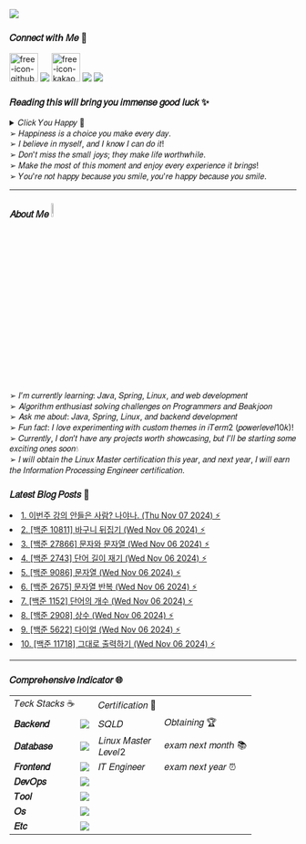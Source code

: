 <a href="https://hits.seeyoufarm.com"><img src="https://hits.seeyoufarm.com/api/count/incr/badge.svg?url=https%3A%2F%2Fgithub.com%2Fsbi1024%2Fhit-counter&count_bg=%23C91426&title_bg=%23311CD1&icon=canonical.svg&icon_color=%23B51DDB&title=%F0%9D%92%97%F0%9D%92%8A%F0%9D%92%94%F0%9D%92%8A%F0%9D%92%95&edge_flat=false"/></a>

### 𝐶𝑜𝑛𝑛𝑒𝑐𝑡 𝑤𝑖𝑡ℎ 𝑀𝑒 🔗  
<span><a href="https://sbi1024.github.io/"> <img src="https://github.com/user-attachments/assets/9efa66cd-c50f-4487-aa47-6e5814ca2991" alt="free-icon-github" width="50" heigth = "50" /></a></span>
<span><a href="https://www.instagram.com/yamu.okay/" target="blank"><img src="https://skillicons.dev/icons?i=instagram" /></a></span>
<span><a href="https://open.kakao.com/o/ggq6pkWg"><img src="https://github.com/user-attachments/assets/5aec97fd-8573-441a-a8fa-19e47ce5e2d9" alt="free-icon-kakao" width="50" heigth = "50"></a></span>
<span><a href="https://discord.gg/qMAZGWW4Zd" target="blank"><img src="https://skillicons.dev/icons?i=discord" /></a></span>
<span><a href="mailto:treein10242@gmail.com" target="blank"><img src="https://skillicons.dev/icons?i=gmail" /></a></span>

### 𝑅𝑒𝑎𝑑𝑖𝑛𝑔 𝑡𝘩𝑖𝑠 𝑤𝑖𝑙𝑙 𝑏𝑟𝑖𝑛𝑔 𝑦𝑜𝑢 𝑖𝑚𝑚𝑒𝑛𝑠𝑒 𝑔𝑜𝑜𝑑 𝑙𝑢𝑐𝑘 ✨
<details>
  <summary> 𝐶𝑙𝑖𝑐𝑘 𝑌𝑜𝑢 𝐻𝑎𝑝𝑝𝑦 🌈</summary>
  
  ![img](https://github.com/user-attachments/assets/e7e6577e-1508-44cb-85f6-d553abbe1dc7) 
</details>
 ➢ 𝐻𝑎𝑝𝑝𝑖𝑛𝑒𝑠𝑠 𝑖𝑠 𝑎 𝑐ℎ𝑜𝑖𝑐𝑒 𝑦𝑜𝑢 𝑚𝑎𝑘𝑒 𝑒𝑣𝑒𝑟𝑦 𝑑𝑎𝑦. </br>
 ➢ 𝐼 𝑏𝑒𝑙𝑖𝑒𝑣𝑒 𝑖𝑛 𝑚𝑦𝑠𝑒𝑙𝑓, 𝑎𝑛𝑑 𝐼 𝑘𝑛𝑜𝑤 𝐼 𝑐𝑎𝑛 𝑑𝑜 𝑖𝑡! </br>
 ➢ 𝐷𝑜𝑛'𝑡 𝑚𝑖𝑠𝑠 𝑡ℎ𝑒 𝑠𝑚𝑎𝑙𝑙 𝑗𝑜𝑦𝑠; 𝑡ℎ𝑒𝑦 𝑚𝑎𝑘𝑒 𝑙𝑖𝑓𝑒 𝑤𝑜𝑟𝑡ℎ𝑤ℎ𝑖𝑙𝑒. </br>
 ➢ 𝑀𝑎𝑘𝑒 𝑡ℎ𝑒 𝑚𝑜𝑠𝑡 𝑜𝑓 𝑡ℎ𝑖𝑠 𝑚𝑜𝑚𝑒𝑛𝑡 𝑎𝑛𝑑 𝑒𝑛𝑗𝑜𝑦 𝑒𝑣𝑒𝑟𝑦 𝑒𝑥𝑝𝑒𝑟𝑖𝑒𝑛𝑐𝑒 𝑖𝑡 𝑏𝑟𝑖𝑛𝑔𝑠!  </br>
 ➢ 𝑌𝑜𝑢'𝑟𝑒 𝑛𝑜𝑡 ℎ𝑎𝑝𝑝𝑦 𝑏𝑒𝑐𝑎𝑢𝑠𝑒 𝑦𝑜𝑢 𝑠𝑚𝑖𝑙𝑒, 𝑦𝑜𝑢'𝑟𝑒 ℎ𝑎𝑝𝑝𝑦 𝑏𝑒𝑐𝑎𝑢𝑠𝑒 𝑦𝑜𝑢 𝑠𝑚𝑖𝑙𝑒. </br>
 
---

### 𝐴𝑏𝑜𝑢𝑡 𝑀𝑒 <img src="https://media.giphy.com/media/GltC4HZLjJLvq/giphy.gif?cid=790b7611vxkffaq8p5eo9kl5xcxvnpw82hi7xoinkgwkpbnp&ep=v1_stickers_search&rid=giphy.gif&ct=s" width="8%">
➢  𝐼’𝑚 𝑐𝑢𝑟𝑟𝑒𝑛𝑡𝑙𝑦 𝑙𝑒𝑎𝑟𝑛𝑖𝑛𝑔: 𝐽𝑎𝑣𝑎, 𝑆𝑝𝑟𝑖𝑛𝑔, 𝐿𝑖𝑛𝑢𝑥, 𝑎𝑛𝑑 𝑤𝑒𝑏 𝑑𝑒𝑣𝑒𝑙𝑜𝑝𝑚𝑒𝑛𝑡 </br>
➢  𝐴𝑙𝑔𝑜𝑟𝑖𝑡ℎ𝑚 𝑒𝑛𝑡ℎ𝑢𝑠𝑖𝑎𝑠𝑡 𝑠𝑜𝑙𝑣𝑖𝑛𝑔 𝑐ℎ𝑎𝑙𝑙𝑒𝑛𝑔𝑒𝑠 𝑜𝑛 𝑃𝑟𝑜𝑔𝑟𝑎𝑚𝑚𝑒𝑟𝑠 𝑎𝑛𝑑 𝐵𝑒𝑎𝑘𝑗𝑜𝑜𝑛 </br>
➢  𝐴𝑠𝑘 𝑚𝑒 𝑎𝑏𝑜𝑢𝑡: 𝐽𝑎𝑣𝑎, 𝑆𝑝𝑟𝑖𝑛𝑔, 𝐿𝑖𝑛𝑢𝑥, 𝑎𝑛𝑑 𝑏𝑎𝑐𝑘𝑒𝑛𝑑 𝑑𝑒𝑣𝑒𝑙𝑜𝑝𝑚𝑒𝑛𝑡 </br>
➢  𝐹𝑢𝑛 𝑓𝑎𝑐𝑡: 𝐼 𝑙𝑜𝑣𝑒 𝑒𝑥𝑝𝑒𝑟𝑖𝑚𝑒𝑛𝑡𝑖𝑛𝑔 𝑤𝑖𝑡ℎ 𝑐𝑢𝑠𝑡𝑜𝑚 𝑡ℎ𝑒𝑚𝑒𝑠 𝑖𝑛 𝑖𝑇𝑒𝑟𝑚2 (𝑝𝑜𝑤𝑒𝑟𝑙𝑒𝑣𝑒𝑙10𝑘)! </br>
➢ 𝐶𝑢𝑟𝑟𝑒𝑛𝑡𝑙𝑦, 𝐼 𝑑𝑜𝑛’𝑡 ℎ𝑎𝑣𝑒 𝑎𝑛𝑦 𝑝𝑟𝑜𝑗𝑒𝑐𝑡𝑠 𝑤𝑜𝑟𝑡ℎ 𝑠ℎ𝑜𝑤𝑐𝑎𝑠𝑖𝑛𝑔, 𝑏𝑢𝑡 𝐼’𝑙𝑙 𝑏𝑒 𝑠𝑡𝑎𝑟𝑡𝑖𝑛𝑔 𝑠𝑜𝑚𝑒 𝑒𝑥𝑐𝑖𝑡𝑖𝑛𝑔 𝑜𝑛𝑒𝑠 𝑠𝑜𝑜𝑛💧 </br>
➢ 𝐼 𝑤𝑖𝑙𝑙 𝑜𝑏𝑡𝑎𝑖𝑛 𝑡ℎ𝑒 𝐿𝑖𝑛𝑢𝑥 𝑀𝑎𝑠𝑡𝑒𝑟 𝑐𝑒𝑟𝑡𝑖𝑓𝑖𝑐𝑎𝑡𝑖𝑜𝑛 𝑡ℎ𝑖𝑠 𝑦𝑒𝑎𝑟, 𝑎𝑛𝑑 𝑛𝑒𝑥𝑡 𝑦𝑒𝑎𝑟, 𝐼 𝑤𝑖𝑙𝑙 𝑒𝑎𝑟𝑛 𝑡ℎ𝑒 𝐼𝑛𝑓𝑜𝑟𝑚𝑎𝑡𝑖𝑜𝑛 𝑃𝑟𝑜𝑐𝑒𝑠𝑠𝑖𝑛𝑔 𝐸𝑛𝑔𝑖𝑛𝑒𝑒𝑟 𝑐𝑒𝑟𝑡𝑖𝑓𝑖𝑐𝑎𝑡𝑖𝑜𝑛.</br>

 
### 𝐿𝑎𝑡𝑒𝑠𝑡 𝐵𝑙𝑜𝑔 𝑃𝑜𝑠𝑡𝑠 📕
<!-- BLOG-POST-LIST:START --><li><a href="https://sbi1024.github.io/Etc/diary/post-06.html">1. 이번주 강의 안들은 사람? 나야나. (Thu Nov 07 2024) ⚡</a></li>
<li><a href="https://sbi1024.github.io/Algorithm/java-ex/post-08.html">2. [백준 10811] 바구니 뒤집기 (Wed Nov 06 2024) ⚡</a></li>
<li><a href="https://sbi1024.github.io/Algorithm/java-ex/post-09.html">3. [백준 27866] 문자와 문자열 (Wed Nov 06 2024) ⚡</a></li>
<li><a href="https://sbi1024.github.io/Algorithm/java-ex/post-10.html">4. [백준 2743] 단어 길이 재기 (Wed Nov 06 2024) ⚡</a></li>
<li><a href="https://sbi1024.github.io/Algorithm/java-ex/post-11.html">5. [백준 9086] 문자열 (Wed Nov 06 2024) ⚡</a></li>
<li><a href="https://sbi1024.github.io/Algorithm/java-ex/post-12.html">6. [백준 2675] 문자열 반복 (Wed Nov 06 2024) ⚡</a></li>
<li><a href="https://sbi1024.github.io/Algorithm/java-ex/post-13.html">7. [백준 1152] 단어의 개수 (Wed Nov 06 2024) ⚡</a></li>
<li><a href="https://sbi1024.github.io/Algorithm/java-ex/post-14.html">8. [백준 2908] 상수 (Wed Nov 06 2024) ⚡</a></li>
<li><a href="https://sbi1024.github.io/Algorithm/java-ex/post-15.html">9. [백준 5622] 다이얼 (Wed Nov 06 2024) ⚡</a></li>
<li><a href="https://sbi1024.github.io/Algorithm/java-ex/post-16.html">10. [백준 11718] 그대로 출력하기 (Wed Nov 06 2024) ⚡</a></li>
<!-- BLOG-POST-LIST:END -->

---

### 𝐶𝑜𝑚𝑝𝑟𝑒ℎ𝑒𝑛𝑠𝑖𝑣𝑒 𝐼𝑛𝑑𝑖𝑐𝑎𝑡𝑜𝑟 🌐
<table style="border:none; border-collapse: collapse;">
  <tr>
    <td colspan='2' style="border: none;">𝑇𝑒𝑐𝑘 𝑆𝑡𝑎𝑐𝑘𝑠 ☕ </td>
    <td colspan='2' style="border: none;">𝐶𝑒𝑟𝑡𝑖𝑓𝑖𝑐𝑎𝑡𝑖𝑜𝑛 🥇</td>
  </tr>
  <tr>
    <td style="border: none; width: 100px; font-weight: bold;">𝐵𝑎𝑐𝑘𝑒𝑛𝑑</td>
    <td style="border: none;"><img src="https://skillicons.dev/icons?i=java,spring,hibernate,gradle,grafana,kafka,elasticsearch"/></td>
    <td style="border: none; width: 100px;">𝑆𝑄𝐿𝐷</td>
    <td style="border: none;">𝑂𝑏𝑡𝑎𝑖𝑛𝑖𝑛𝑔 🏆</td>
  </tr>
  <tr>
    <td style="border: none; font-weight: bold;">𝐷𝑎𝑡𝑎𝑏𝑎𝑠𝑒</td>
    <td style="border: none;"><img src="https://skillicons.dev/icons?i=mysql,redis"/></td>
    <td style="border: none;">𝐿𝑖𝑛𝑢𝑥 𝑀𝑎𝑠𝑡𝑒𝑟 𝐿𝑒𝑣𝑒𝑙2</td>
    <td style="border: none;">𝑒𝑥𝑎𝑚 𝑛𝑒𝑥𝑡 𝑚𝑜𝑛𝑡ℎ 📚</td>
  </tr>
  <tr>
    <td style="border: none; font-weight: bold;">𝐹𝑟𝑜𝑛𝑡𝑒𝑛𝑑</td>
    <td style="border: none;"><img src="https://skillicons.dev/icons?i=html,js,css,bootstrap"/></td>
    <td style="border: none;">𝐼𝑇 𝐸𝑛𝑔𝑖𝑛𝑒𝑒𝑟</td>
    <td style="border: none;">𝑒𝑥𝑎𝑚 𝑛𝑒𝑥𝑡 𝑦𝑒𝑎𝑟 ⏰</td>
  </tr>
  <tr>
    <td style="border: none; font-weight: bold;">𝐷𝑒𝑣𝑂𝑝𝑠</td>
    <td style="border: none;"><img src="https://skillicons.dev/icons?i=git,github,githubactions,jenkins,docker,kubernetes,nginx,aws"/></td>
    <td colspan='2'style="border: none;"></td>
  </tr>
  <tr>
    <td style="border: none; font-weight: bold;">𝑇𝑜𝑜𝑙</td>
    <td style="border: none;"><img src="https://skillicons.dev/icons?i=idea,vscode,notion,postman,vim"/></td>
    <td colspan='2'style="border: none;"></td>
  </tr>
  <tr>
    <td style="border: none; font-weight: bold;">𝑂𝑠</td>
    <td style="border: none;"><img src="https://skillicons.dev/icons?i=apple,windows,linux"/></td>
    <td colspan='2'style="border: none;"></td>
  </tr>
  <tr>
    <td style="border: none; font-weight: bold;">𝐸𝑡𝑐</td>
    <td style="border: none;"><img src="https://skillicons.dev/icons?i=md"/></td>
    <td colspan='2'style="border: none;"></td>
  </tr>
</table>







<!-- 
<img src="http://mazassumnida.wtf/api/v2/generate_badge?boj=sbi1024"/>
// [![Solved.ac프로필](http://mazassumnida.wtf/api/mini/generate_badge?boj={handle})](https://solved.ac/{handle})

[![Readme Card](https://github-readme-stats.vercel.app/api/pin/?username=sbi1024&bg_color=1a2a3b,cfe3f5,eff7fb,fafafa&repo=programmers-custom&show_icons=true&hide_border=true)](https://github.com/sbi1024/programmers-custom)
[![Readme Card](https://github-readme-stats.vercel.app/api/pin/?username=sbi1024&bg_color=1a2a3b,cfe3f5,eff7fb,fafafa&repo=programmers-auto&show_icons=true&hide_border=true)](https://github.com/sbi1024/programmers-auto)

### 𝐶𝑜𝑚𝑝𝑟𝑒ℎ𝑒𝑛𝑠𝑖𝑣𝑒 𝐼𝑛𝑑𝑖𝑐𝑎𝑡𝑜𝑟 🌐
| 𝑇𝑒𝑐𝑘 𝑆𝑡𝑎𝑐𝑘𝑠 ☕ | 𝑆𝑡𝑎𝑡𝑖𝑠𝑡𝑖𝑐𝑠 🔥 |
| :-------------: | :-----------: |
| <img src="https://skillicons.dev/icons?i=java,spring,hibernate,gradle,grafana,kafka,elasticsearch,mysql,redis,aws" width=100%/> | <img src="https://github-readme-stats.vercel.app/api?username=sbi1024&theme=github_dark&show_icons=true&bg_color=00000000&hide_border=true&text_color=1E90FF&title_color=1E90FF&icon_color=1E90FF" width=450px/> |
| <img src="https://skillicons.dev/icons?i=html,js,css,bootstrap,git,github,githubactions,jenkins,docker,kubernetes" width=100%/> | <img src="https://streak-stats.demolab.com/?user=sbi1024&theme=holi%20theme&show_icons=true&locale=e&date_format=%5BY.%5Dn.j&mode=weekly&background=transparent&hide_border=true&ring=1E90FF&fire=1E90FF&sideNums=1E90FF&currStreakLabel=1E90FF&sideLabels=1E90FF&dates=1E90FF&currStreakNum=1E90FF" width=450px/> |
| <img src="https://skillicons.dev/icons?i=nginx,idea,vscode,notion,postman,vim,apple,windows,linux,md" width=100%/> | <img src="https://github-readme-activity-graph.vercel.app/graph?username=sbi1024&show_icons=true&theme=github-dark&bg_color=transparent&hide_border=true" width=450px/> | 
| <img src="http://mazassumnida.wtf/api/v2/generate_badge?boj=sbi1024" witdh=180%/> | <img src="https://render.gitanimals.org/farms/sbi1024" width=450px/> |



➢ 𝐵𝑎𝑐𝑘𝑒𝑛𝑑  <img src="https://skillicons.dev/icons?i=java,spring,hibernate,gradle,grafana,kafka,elasticsearch"/></br> 
➢ 𝐷𝑎𝑡𝑎𝑏𝑎𝑠𝑒 <img src="https://skillicons.dev/icons?i=mysql,redis"/></br> 
➢ 𝐹𝑟𝑜𝑛𝑡𝑒𝑛𝑑 <img src="https://skillicons.dev/icons?i=html,js,css,bootstrap"/></br> 
➢ 𝐷𝑒𝑣𝑂𝑝𝑠   <img src="https://skillicons.dev/icons?i=git,github,githubactions,jenkins,docker,kubernetes,nginx,aws"/></br>
➢ 𝑇𝑜𝑜𝑙      <img src="https://skillicons.dev/icons?i=idea,vscode,notion,postman,vim"/></br> 
➢ 𝑂𝑠       <img src="https://skillicons.dev/icons?i=apple,windows,linux"/></br> 
➢ 𝐸𝑡𝑐      <img src="https://skillicons.dev/icons?i=md"/></br> 
➢ 𝐴𝑙𝑔𝑜𝑟𝑖𝑡ℎ𝑚 <img src="http://mazassumnida.wtf/api/v2/generate_badge?boj=sbi1024"/></br>
-->
